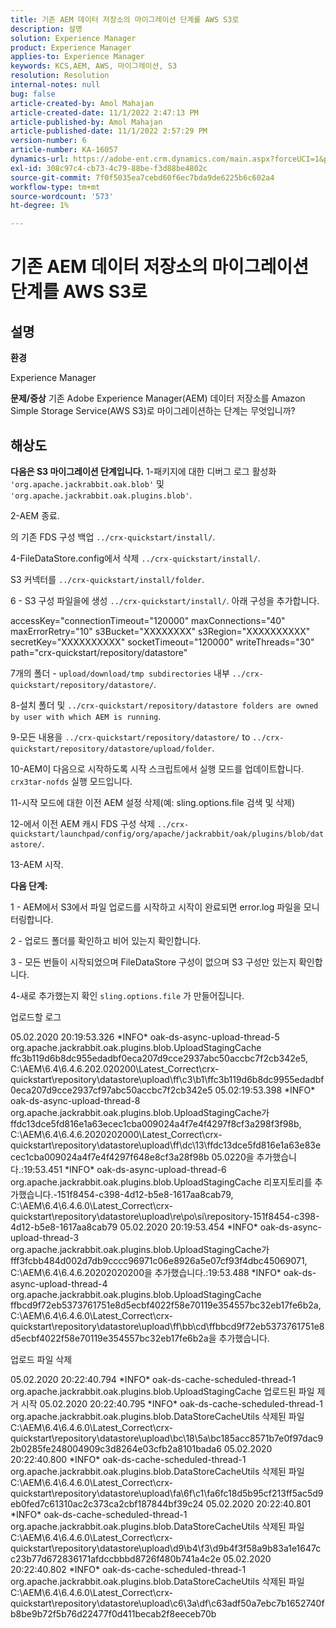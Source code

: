 ```yaml
---
title: 기존 AEM 데이터 저장소의 마이그레이션 단계를 AWS S3로
description: 설명
solution: Experience Manager
product: Experience Manager
applies-to: Experience Manager
keywords: KCS,AEM, AWS, 마이그레이션, S3
resolution: Resolution
internal-notes: null
bug: false
article-created-by: Amol Mahajan
article-created-date: 11/1/2022 2:47:13 PM
article-published-by: Amol Mahajan
article-published-date: 11/1/2022 2:57:29 PM
version-number: 6
article-number: KA-16057
dynamics-url: https://adobe-ent.crm.dynamics.com/main.aspx?forceUCI=1&pagetype=entityrecord&etn=knowledgearticle&id=4fd5180d-f459-ed11-9561-6045bd006ce9
exl-id: 308c97c4-cb73-4c79-88be-f3d88be4802c
source-git-commit: 7f0f5035ea7cebd60f6ec7bda9de6225b6c602a4
workflow-type: tm+mt
source-wordcount: '573'
ht-degree: 1%

---
```


# 기존 AEM 데이터 저장소의 마이그레이션 단계를 AWS S3로

## 설명


<b>환경</b>

Experience Manager


<b>문제/증상</b>
기존 Adobe Experience Manager(AEM) 데이터 저장소를 Amazon Simple Storage Service(AWS S3)로 마이그레이션하는 단계는 무엇입니까?


## 해상도

<b>다음은 S3 마이그레이션 단계입니다.</b>
1-패키지에 대한 디버그 로그 활성화 `'org.apache.jackrabbit.oak.blob'` 및 `'org.apache.jackrabbit.oak.plugins.blob'`.

2-AEM 종료.

의 기존 FDS 구성 백업 `../crx-quickstart/install/`.

4-FileDataStore.config에서 삭제 `../crx-quickstart/install/`.

S3 커넥터를 `../crx-quickstart/install/folder`.

6 - S3 구성 파일을에 생성 `../crx-quickstart/install/`. 아래 구성을 추가합니다.

accessKey=&quot;connectionTimeout=&quot;120000&quot; maxConnections=&quot;40&quot; maxErrorRetry=&quot;10&quot; s3Bucket=&quot;XXXXXXXX&quot; s3Region=&quot;XXXXXXXXXX&quot; secretKey=&quot;XXXXXXXXXX&quot; socketTimeout=&quot;120000&quot; writeThreads=&quot;30&quot; path=&quot;crx-quickstart/repository/datastore&quot;

7개의 폴더 - `upload/download/tmp subdirectories` 내부 `../crx-quickstart/repository/datastore/`.

8-설치 폴더 및 `../crx-quickstart/repository/datastore folders are owned by user with which AEM is running`.

9-모든 내용을 `../crx-quickstart/repository/datastore/` to `../crx-quickstart/repository/datastore/upload/folder`.

10-AEM이 다음으로 시작하도록 시작 스크립트에서 실행 모드를 업데이트합니다. `crx3tar-nofds` 실행 모드입니다.

11-시작 모드에 대한 이전 AEM 설정 삭제(예: sling.options.file 검색 및 삭제)

12-에서 이전 AEM 캐시 FDS 구성 삭제 `../crx-quickstart/launchpad/config/org/apache/jackrabbit/oak/plugins/blob/datastore/`.

13-AEM 시작.

<b>다음 단계:</b>

1 - AEM에서 S3에서 파일 업로드를 시작하고 시작이 완료되면 error.log 파일을 모니터링합니다.

2 - 업로드 폴더를 확인하고 비어 있는지 확인합니다.

3 - 모든 번들이 시작되었으며 FileDataStore 구성이 없으며 S3 구성만 있는지 확인합니다.

4-새로 추가했는지 확인 `sling.options.file` 가 만들어집니다.

업로드할 로그

05.02.2020 20:19:53.326 \*INFO\* oak-ds-async-upload-thread-5 org.apache.jackrabbit.oak.plugins.blob.UploadStagingCache ffc3b119d6b8dc955edadbf0eca207d9cce2937abc50accbc7f2cb342e5, C:\AEM\6.4\6.4.6.202.020200\Latest_Correct\crx-quickstart\repository\datastore\upload\ff\c3\b1\ffc3b119d6b8dc9955edadbf0eca207d9cce2937cf97abc50accbc7f2cb342e5 05.02:19:53.398 \*INFO\* oak-ds-async-upload-thread-8 org.apache.jackrabbit.oak.plugins.blob.UploadStagingCache가 ffdc13dce5fd816e1a63ecec1cba009024a4f7e4f4297f8cf3a298f3f98b, C:\AEM\6.4\6.4.6.2020202000\Latest_Correct\crx-quickstart\repository\datastore\upload\ff\dc\13\ffdc13dce5fd816e1a63e83ecec1cba009024a4f7e4f4297f648e8cf3a28f98b 05.0220을 추가했습니다.:19:53.451 \*INFO\* oak-ds-async-upload-thread-6 org.apache.jackrabbit.oak.plugins.blob.UploadStagingCache 리포지토리를 추가했습니다.-151f8454-c398-4d12-b5e8-1617aa8cab79, C:\AEM\6.4\6.4.6.0\Latest_Correct\crx-quickstart\repository\datastore\upload\re\po\si\repository-151f8454-c398-4d12-b5e8-1617aa8cab79 05.02.2020 20:19:53.454 \*INFO\* oak-ds-async-upload-thread-3 org.apache.jackrabbit.oak.plugins.blob.UploadStagingCache가 fff3fcbb484d002d7db9cccc96971c06e8926a5e07cf93f4dbc45069071, C:\AEM\6.4\6.4.6.20202020200을 추가했습니다.:19:53.488 \*INFO\* oak-ds-async-upload-thread-4 org.apache.jackrabbit.oak.plugins.blob.UploadStagingCache ffbcd9f72eb5373761751e8d5ecbf4022f58e70119e354557bc32eb17fe6b2a, C:\AEM\6.4\6.4.6.0\Latest_Correct\crx-quickstart\repository\datastore\upload\ff\bb\cd\ffbbcd9f72eb5373761751e8d5ecbf4022f58e70119e354557bc32eb17fe6b2a을 추가했습니다.

업로드 파일 삭제

05.02.2020 20:22:40.794 \*INFO\* oak-ds-cache-scheduled-thread-1 org.apache.jackrabbit.oak.plugins.blob.UploadStagingCache 업로드된 파일 제거 시작 05.02.2020 20:22:40.795 \*INFO\* oak-ds-cache-scheduled-thread-1 org.apache.jackrabbit.oak.plugins.blob.DataStoreCacheUtils 삭제된 파일 C:\AEM\6.4\6.4.6.0\Latest_Correct\crx-quickstart\repository\datastore\upload\bc\18\5a\bc185acc8571b7e0f97dac92b0285fe248004909c3d8264e03cfb2a8101bada6 05.02.2020 20:22:40.800 \*INFO\* oak-ds-cache-scheduled-thread-1 org.apache.jackrabbit.oak.plugins.blob.DataStoreCacheUtils 삭제된 파일 C:\AEM\6.4\6.4.6.0\Latest_Correct\crx-quickstart\repository\datastore\upload\fa\6f\c1\fa6fc18d5b95cf213ff5ac5d9eb0fed7c61310ac2c373ca2cbf187844bf39c24 05.02.2020 20:22:40.801 \*INFO\* oak-ds-cache-scheduled-thread-1 org.apache.jackrabbit.oak.plugins.blob.DataStoreCacheUtils 삭제된 파일 C:\AEM\6.4\6.4.6.0\Latest_Correct\crx-quickstart\repository\datastore\upload\d9\b4\f3\d9b4f3f58a9b83a1e1647cc23b77d672836171afdccbbbd8726f480b741a4c2e 05.02.2020 20:22:40.802 \*INFO\* oak-ds-cache-scheduled-thread-1 org.apache.jackrabbit.oak.plugins.blob.DataStoreCacheUtils 삭제된 파일 C:\AEM\6.4\6.4.6.0\Latest_Correct\crx-quickstart\repository\datastore\upload\c6\3a\df\c63adf50a7ebc7b1652740fb8be9b72f5b76d22477f0d411becab2f8eeceb70b
